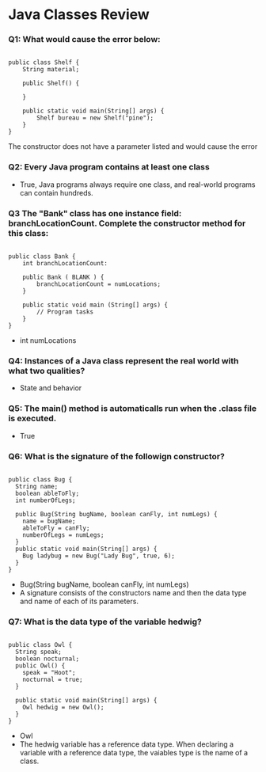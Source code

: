 # Java Classes Review

### Q1: What would cause the error below:
<pre><code>
public class Shelf {
    String material;

    public Shelf() {

    }

    public static void main(String[] args) {
        Shelf bureau = new Shelf("pine");
    }
}
</code></pre>

The constructor does not have a parameter listed and would cause the error

### Q2: Every Java program contains at least one class
- True, Java programs always require one class, and real-world programs can contain hundreds.

### Q3 The "Bank" class has one instance field: branchLocationCount. Complete the constructor method for this class:
<pre><code>
public class Bank {
    int branchLocationCount:

    public Bank ( BLANK ) {
        branchLocationCount = numLocations;
    }

    public static void main (String[] args) {
        // Program tasks
    }
}
</code></pre>

- int numLocations

### Q4: Instances of a Java class represent the real world with what two qualities?

- State and behavior

### Q5: The main() method is automaticalls run when the .class file is executed.
- True

### Q6: What is the signature of the followign constructor?
<pre><code>
public class Bug {
  String name;
  boolean ableToFly;
  int numberOfLegs;
 
  public Bug(String bugName, boolean canFly, int numLegs) {
    name = bugName;
    ableToFly = canFly;
    numberOfLegs = numLegs;
  }
  public static void main(String[] args) {
    Bug ladybug = new Bug("Lady Bug", true, 6);
  }
}
</code></pre>

- Bug(String bugName, boolean canFly, int numLegs)
- A signature consists of the constructors name and then the data type and name of each of its parameters. 

### Q7: What is the data type of the variable hedwig?
<pre><code>
public class Owl {
  String speak;
  boolean nocturnal;
  public Owl() {
    speak = "Hoot";
    nocturnal = true;
  }  
 
  public static void main(String[] args) {
    Owl hedwig = new Owl();
  }
}
</code></pre>
- Owl
- The hedwig variable has a reference data type. When declaring a variable with a reference data type, the vaiables type is the name of a class.